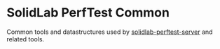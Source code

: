 # SolidLab PerfTest Common

Common tools and datastructures used by [solidlab-perftest-server](https://github.com/SolidLabResearch/solidlab-perftest-server) and related tools.

